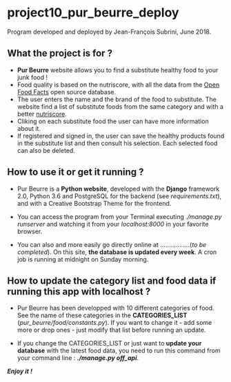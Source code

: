 # project10_pur_beurre_deploy

Program developed and deployed by Jean-François Subrini, June 2018.



## What the project is for ?

* **Pur Beurre** website allows you to find a substitute healthy food to your junk food !
* Food quality is based on the nutriscore, with all the data from the [Open Food Facts](https://fr.openfoodfacts.org) open source database.
* The user enters the name and the brand of the food to substitute. The website find a list of substitute foods from the same category and with a better [nutriscore](https://fr.openfoodfacts.org/score-nutritionnel-france).
* Cliking on each substitute food the user can have more information about it.
* If registered and signed in, the user can save the healthy products found in the substitute list and then consult his selection. Each selected food can also be deleted.


## How to use it or get it running ?

* Pur Beurre is a **Python website**, developed with the **Django** framework 2.0, Python 3.6 and PostgreSQL for the backend (see *requirements.txt*), and with a Creative Bootstrap Theme for the frontend.

* You can access the program from your Terminal executing *./manage.py runserver* and watching it from your *localhost:8000* in your favorite browser.

* You can also and more easily go directly online at .................(*to be completed*). On this site, **the database is updated every week**. A cron job is running at midnight on Sunday morning.


## How to update the category list and food data if running this app with localhost ?

* Pur Beurre has been developped with 10 different categories of food. See the name of these categories in the **CATEGORIES_LIST** (*pur_beurre/food/constants.py*). If you want to change it - add some more or drop ones - just modify that list before running an update. 

* If you change the CATEGORIES_LIST or just want to **update your database** with the latest food data, you need to run this command from your command line : ***./manage.py off_api***.


***Enjoy it !***